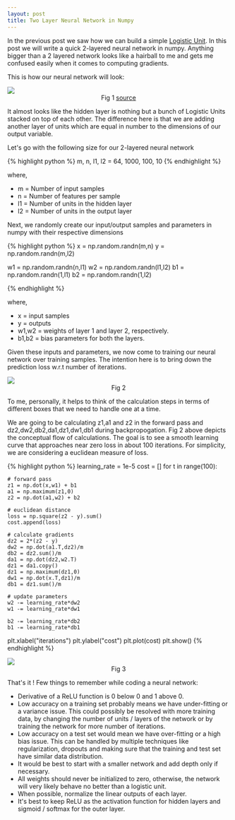 ```yaml
---
layout: post
title: Two Layer Neural Network in Numpy
---
```


In the previous post we saw how we can build a simple [Logistic Unit](http://anupsawant.com/2017/12/04/logistic-regression-from-scratch/). In this post we will write a quick 2-layered neural network in numpy. Anything bigger than a 2 layered network looks like a hairball to me and gets me confused easily when it comes to computing gradients.

This is how our neural network will look:

<img src="http://www.extremetech.com/wp-content/uploads/2015/07/NeuralNetwork.png">
<center>Fig 1 <a href="https://www.extremetech.com/extreme/215170-artificial-neural-networks-are-changing-the-world-what-are-they" target="_blank">source</a></center>

It almost looks like the hidden layer is nothing but a bunch of Logistic Units stacked on top of each other. The difference here is that we are adding another layer of units which are equal in number to the dimensions of our output variable.

Let's go with the following size for our 2-layered neural network

{% highlight python %}
m, n, l1, l2 = 64, 1000, 100, 10
{% endhighlight %}

where,
* m = Number of input samples
* n = Number of features per sample
* l1 = Number of units in the hidden layer
* l2 = Number of units in the output layer

Next, we randomly create our input/output samples and parameters in numpy with their respective dimensions

{% highlight python %}
x = np.random.randn(m,n)
y = np.random.randn(m,l2)

w1 = np.random.randn(n,l1)
w2 = np.random.randn(l1,l2)
b1 = np.random.randn(1,l1)
b2 = np.random.randn(1,l2)

{% endhighlight %}

where,
* x = input samples
* y = outputs
* w1,w2 = weights of layer 1 and layer 2, respectively.
* b1,b2 = bias parameters for both the layers.

Given these inputs and parameters, we now come to training our neural network over training samples. The intention here is to bring down the prediction loss w.r.t number of iterations.

<img src="{{ site.baseurl }}/public/img/2-layered-nn.png">
<center>Fig 2</center>

To me, personally, it helps to think of the calculation steps in terms of different boxes that we need to handle one at a time.

We are going to be calculating z1,a1 and z2 in the forward pass and dz2,dw2,db2,da1,dz1,dw1,db1 during backpropogation. Fig 2 above depicts the conceptual flow of calculations. The goal is to see a smooth learning curve that approaches near zero loss in about 100 iterations. For simplicity, we are considering a euclidean measure of loss.

{% highlight python %}
learning_rate = 1e-5
cost = []
for t in range(100):

    # forward pass
    z1 = np.dot(x,w1) + b1
    a1 = np.maximum(z1,0)
    z2 = np.dot(a1,w2) + b2

    # euclidean distance
    loss = np.square(z2 - y).sum()
    cost.append(loss)

    # calculate gradients
    dz2 = 2*(z2 - y)
    dw2 = np.dot(a1.T,dz2)/m
    db2 = dz2.sum()/m
    da1 = np.dot(dz2,w2.T)
    dz1 = da1.copy()
    dz1 = np.maximum(dz1,0)
    dw1 = np.dot(x.T,dz1)/m
    db1 = dz1.sum()/m

    # update parameters
    w2 -= learning_rate*dw2
    w1 -= learning_rate*dw1

    b2 -= learning_rate*db2
    b1 -= learning_rate*db1


plt.xlabel("iterations")
plt.ylabel("cost")
plt.plot(cost)
plt.show()
{% endhighlight %}

<img src="{{ site.baseurl }}/public/img/2-layer-curve.png">
<center>Fig 3</center>

That's it ! Few things to remember while coding a neural network:

* Derivative of a ReLU function is 0 below 0 and 1 above 0.
* Low accuracy on a training set probably means we have under-fitting or a variance issue. This could possibly be resolved with more training data, by changing the number of units / layers of the network or by training the network for more number of iterations.
* Low accuracy on a test set would mean we have over-fitting or a high bias issue. This can be handled by multiple techniques like regularization, dropouts and making sure that the training and test set have similar data distribution.
* It would be best to start with a smaller network and add depth only if necessary.
* All weights should never be initialized to zero, otherwise, the network will very likely behave no better than a logistic unit.
* When possible, normalize the linear outputs of each layer.
* It's best to keep ReLU as the activation function for hidden layers and sigmoid / softmax for the outer layer.  
